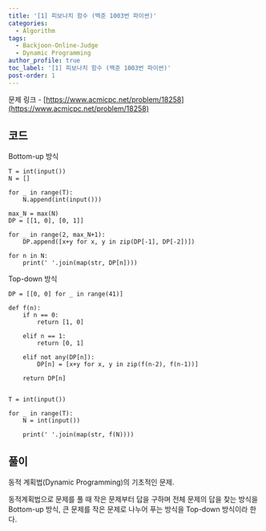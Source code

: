 ```yaml
---
title: '[1] 피보나치 함수 (백준 1003번 파이썬)'
categories:
  - Algorithm
tags:
  - Backjoon-Online-Judge
  - Dynamic Programming
author_profile: true
toc_label: '[1] 피보나치 함수 (백준 1003번 파이썬)'
post-order: 1
---
```


문제 링크 - [https://www.acmicpc.net/problem/18258](https://www.acmicpc.net/problem/18258)


## 코드
<p class=short>Bottom-up 방식</p>

```python::lineons
T = int(input())
N = []

for _ in range(T):
    N.append(int(input()))

max_N = max(N)
DP = [[1, 0], [0, 1]]

for _ in range(2, max_N+1):
    DP.append([x+y for x, y in zip(DP[-1], DP[-2])])

for n in N:
    print(' '.join(map(str, DP[n])))
```

<p class=short>Top-down 방식</p>

```python::lineons
DP = [[0, 0] for _ in range(41)]

def f(n):
    if n == 0:
        return [1, 0]

    elif n == 1:
        return [0, 1]

    elif not any(DP[n]):
        DP[n] = [x+y for x, y in zip(f(n-2), f(n-1))]

    return DP[n]


T = int(input())

for _ in range(T):
    N = int(input())

    print(' '.join(map(str, f(N))))
```

## 풀이
동적 계획법(Dynamic Programming)의 기초적인 문제.

동적계획법으로 문제를 풀 때 작은 문제부터 답을 구하며 전체 문제의 답을 찾는 방식을 Bottom-up 방식, 큰 문제를 작은 문제로 나누어 푸는 방식을 Top-down 방식이라 한다. 
